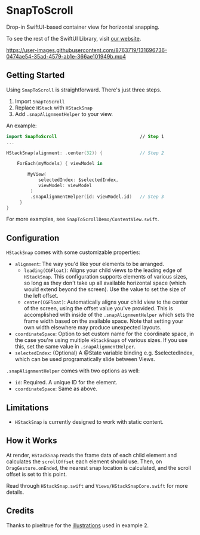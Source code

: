 # SnapToScroll

Drop-in SwiftUI-based container view for horizontal snapping. 

To see the rest of the SwiftUI Library, visit [our website](https://swiftuilibrary.com). 

https://user-images.githubusercontent.com/8763719/131696736-0474ae54-35ad-4579-ab1e-366ae101949b.mp4

## Getting Started

Using `SnapToScroll` is straightforward. There's just three steps.

1. Import `SnapToScroll`
2. Replace `HStack` with `HStackSnap`
3. Add `.snapAlignmentHelper` to your view.

An example:

```swift
import SnapToScroll                               // Step 1
...

HStackSnap(alignment: .center(32)) {              // Step 2

    ForEach(myModels) { viewModel in

        MyView(
            selectedIndex: $selectedIndex,
            viewModel: viewModel
         )
         .snapAlignmentHelper(id: viewModel.id)   // Step 3
     }
}                  
```
For more examples, see `SnapToScrollDemo/ContentView.swift`.

## Configuration

`HStackSnap` comes with some customizable properties:

- `alignment`: The way you'd like your elements to be arranged. 
    - `leading(CGFloat)`: Aligns your child views to the leading edge of `HStackSnap`. This configuration supports elements of various sizes, so long as they don't take up all available horizontal space (which would extend beyond the screen). Use the value to set the size of the left offset.
    - `center(CGFloat)`: Automatically aligns your child view to the center of the screen, using the offset value you've provided. This is accomplished with inside of the `.snapAlignmentHelper` which sets the frame width based on the available space. Note that setting your own width elsewhere may produce unexpected layouts.
- `coordinateSpace`: Option to set custom name for the coordinate space, in the case you're using multiple `HStackSnap`s of various sizes. If you use this, set the same value in `.snapAlignmentHelper`.
- `selectedIndex`: (Optional) A @State variable binding e.g. $selectedIndex, which can be used programatically slide between Views.

`.snapAlignmentHelper` comes with two options as well:

- `id`: Required. A unique ID for the element. 
- `coordinateSpace`: Same as above.

## Limitations

- `HStackSnap` is currently designed to work with static content. 

## How it Works

At render, `HStackSnap` reads the frame data of each child element and calculates the `scrollOffset` each element should use. Then, on `DragGesture.onEnded`, the nearest snap location is calculated, and the scroll offset is set to this point.

Read through `HStackSnap.swift` and `Views/HStackSnapCore.swift` for more details.

## Credits

Thanks to pixeltrue for the [illustrations](https://www.pixeltrue.com/scenic-illustrations#download) used in example 2.
